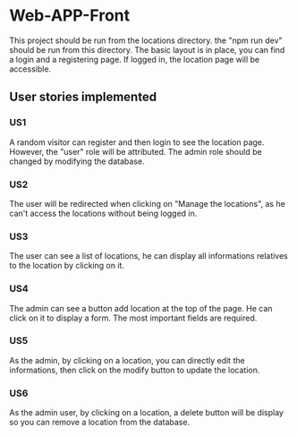 # Web-APP-Front

This project should be run from the locations directory. the "npm run dev" should be 
run from this directory. 
The basic layout is in place, you can find a login and a registering page.
If logged in, the location page will be accessible. 


## User stories implemented

### US1
A random visitor can register and then login to see the location page. However, the "user" role will be attributed. The admin role should be changed by modifying the database. 

### US2
The user will be redirected when clicking on "Manage the locations", as he can't access the locations without being logged in.

### US3 
The user can see a list of locations, he can display all informations relatives to the location by clicking on it. 

### US4
The admin can see a button add location at the top of the page. He can click on it to display a form. The most important fields are required.

### US5
As the admin, by clicking on a location, you can directly edit the informations, then click on the modify button to update the location. 

### US6 
As the admin user, by clicking on a location, a delete button will be display so you can remove a location from the database. 



